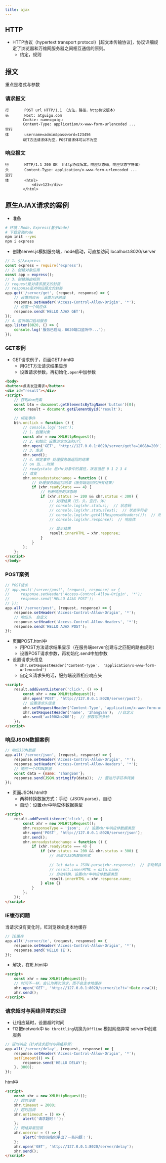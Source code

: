```yaml
---
title: ajax
---
```


## HTTP
- HTTP协议（hypertext transport protocol）[超文本传输协议]，协议详细规定了浏览器和万维网服务器之间相互通信的原则。
  - 约定，规则
  
## 报文
重点是格式与参数
### 请求报文
```
行       POST url HTTP/1.1 （方法，路径，http协议版本）
头       Host: atguigu.com
        Cookie: name=guigu
        Content-Type: application/x-www-form-urlencoded ...
空行
体       username=admin&password=123456
        GET方法请求体为空，POST请求体可以不为空
```
### 响应报文
```
行       HTTP/1.1 200 OK （http协议版本，响应状态码，响应状态字符串）
头       Content-Type: application/x-www-form-urlencoded ...
空行
体       <html>
            <div>123</div>
        </html>
```

## 原生AJAX请求的案例
- 准备
```sh
# 环境：Node，Express(基于Node)
# 下载安装Node
npm init --yes
npm i express
```
- 创建server.js模拟服务端，node启动，可直接访问 localhost:8020/server
```js
// 1、引入express
const express = require('express');
// 2、创建对象应用
const app = express();
// 3、创建路由规则
// request是对请求报文的封装
// response是对响应报文的封装
app.get('/server/get', (request, response) => {
    // 设置响应头  设置允许跨域
    response.setHeader('Access-Control-Allow-Origin', '*');
    // 设置一个响应体
    response.send('HELLO AJAX GET');
});
// 4、监听端口启动服务
app.listen(8020, () => {
    console.log('服务已启动，8020端口监听中...');
});
```
### GET案例
- GET请求例子，页面GET.html中
  - 用GET方法请求结果显示
  - 设置请求参数，再初始化``.open``中加参数
```html
<body>
<button>点击发送请求</button>
<div id="result"></div>
<script>
    // 获取dom元素
    const btn = document.getElementsByTagName('button')[0];
    const result = document.getElementById('result');
    
    // 绑定事件
    btn.onclick = function () {
        // console.log('test');
        // 1、创建对象
        const xhr = new XMLHttpRequest();
        // 2、初始化 设置请求方法和url
        xhr.open('GET', 'http://127.0.0.1:8020/server/get?a=100&b=200');
        // 3、发送
        xhr.send();
        // 4、绑定事件 处理服务端返回的结果
        // on 当...时候
        // readystate 是xhr对象中的属性，状态值是 0 1 2 3 4
        // 改变
        xhr.onreadystatechange = function () {
            // 处理服务端返回结果（服务端返回的所有结果）
            if (xhr.readyState === 4) {
                // 判断响应的状态码
                if (xhr.status >= 200 && xhr.status < 300) {
                    // 处理结果（行，头，空行，体）
                    // console.log(xhr.status);  // 状态码
                    // console.log(xhr.statusText);  // 状态字符串
                    // console.log(xhr.getAllResponseHeaders());  // 所有响应头
                    // console.log(xhr.response);  // 响应体
                    
                    // 显示结果
                    result.innerHTML = xhr.response;
                }
            }
        };
    };
</script>
</body>
```

### POST案例
```js
// POST请求
// app.post('/server/post', (request, response) => {
//     response.setHeader('Access-Control-Allow-Origin', '*');
//     response.send('HELLO AJAX POST');
// });
app.all('/server/post', (request, response) => {
    response.setHeader('Access-Control-Allow-Origin', '*');
    // 响应头  自定义
    response.setHeader('Access-Control-Allow-Headers', '*');
    response.send('HELLO AJAX POST');
});
```
- 页面POST.html中
  - 用POST方法请求结果显示（在服务端server创建与之匹配的路由规则）
  - 设置POST请求参数，再初始化.send中加参数
- 设置请求头信息
  - ``xhr.setRequestHeader('Content-Type'， 'application/x-www-form-urlencoded')``
  - 自定义请求头的话，服务端设置相应响应头  
```html
<script>
    result.addEventListener('click', () => {
        const xhr = new XMLHttpRequest();
        xhr.open('POST', 'http://127.0.0.1:8020/server/post');
        // 设置请求头信息
        xhr.setRequestHeader('Content-Type', 'application/x-www-form-urlencoded');
        xhr.setRequestHeader('name', 'zhangSan');  //自定义
        xhr.send('a=100&b=200');  // 参数写法多种
    });
</script>
```

### 响应JSON数据案例
```js
// 响应JSON数据
app.all('/server/json', (request, response) => {
    response.setHeader('Access-Control-Allow-Origin', '*');
    response.setHeader('Access-Control-Allow-Headers', '*');
    // 响应一个JSON数据
    const data = {name: 'zhangSan'};
    response.send(JSON.stringify(data));  // 要进行字符串转换
});
```
- 页面JSON.html中
  - 两种转换数据方式：手动（JSON.parse）、自动
  - 自动：设置xhr中响应体数据类型
```html
<script>
    result.addEventListener('click', () => {
        const xhr = new XMLHttpRequest();
        xhr.responseType = 'json';  // 设置xhr中响应体数据类型
        xhr.open('POST', 'http://127.0.0.1:8020/server/json');
        xhr.send();
        xhr.onreadystatechange = function () {
            if (xhr.readyState === 4) {
                if (xhr.status >= 200 && xhr.status < 300) {
                    // 结果为JSON数据形式
                    
                    // let data = JSON.parse(xhr.response);  // 手动转换
                    // result.innerHTML = data.name;
                    // 自动转换，设置xhr中响应体数据类型
                    result.innerHTML = xhr.response.name;
                } else {}
            }
        };
    });
</script>
```

### IE缓存问题
当请求没有变化时，IE浏览器会走本地缓存
```js
// IE缓存
app.all('/server/ie', (request, response) => {
    response.setHeader('Access-Control-Allow-Origin', '*');
    response.send('HELLO IE');
});
```
- 解决，在IE.html中
```html
<script>
    const xhr = new XMLHttpRequest();
    // 时间不一样，会认为两次请求，而不会走本地缓存
    xhr.open('GET', 'http://127.0.0.1:8020/server/ie?t='+Date.now());
    xhr.send();
</script>
```

### 请求超时与网络异常的处理
- 让相应延时，设置超时时间
- f12把network中 ``No throttling``切换为``Offline`` 模拟网络异常
server中创建服务
```js
// 延时响应（针对请求超时与网络异常）
app.all('/server/delay', (request, response) => {
    response.setHeader('Access-Control-Allow-Origin', '*');
    setTimeout(() => {
        response.send('HELLO DELAY');
    }, 3000);
});
```
html中
```html
<script>
    const xhr = new XMLHttpRequest();
    // 超时设置
    xhr.timeout = 2000;
    // 超时回调
    xhr.ontimeout = () => {
        alert('请求超时！');
    };
    // 网络异常回调
    xhr.onerror = () => {
        alert('你的网络似乎出了一些问题！');
    };
    xhr.open('GET', 'http://127.0.0.1:8020/server/delay');
    xhr.send();
</script>
```



